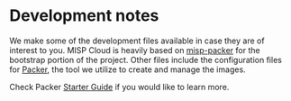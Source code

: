 # Development notes

We make some of the development files available in case they are of interest to you. MISP Cloud is heavily based on [misp-packer](https://github.com/MISP/misp-packer) for the bootstrap portion of the project. Other files include the configuration files for [Packer](https://packer.io), the tool we utilize to create and manage the images. 

Check Packer [Starter Guide](https://www.packer.io/intro/index.html) if you would like to learn more. 
